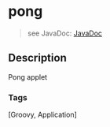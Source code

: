 # pong
> see JavaDoc: [JavaDoc](docs/javadoc/index.html)

## Description
Pong applet

### Tags
[Groovy, Application]
